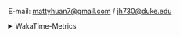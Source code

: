 E-mail: mattyhuan7@gmail.com / jh730@duke.edu 

<details>
  <summary>WakaTime-Metrics</summary>
<!--START_SECTION:waka-->
  
![Code Time](http://img.shields.io/badge/Code%20Time-145%20hrs%2055%20mins-blue)

**I'm a Night 🦉** 

```text
🌞 Morning                86 commits          █████░░░░░░░░░░░░░░░░░░░░   21.66 % 
🌆 Daytime                55 commits          ███░░░░░░░░░░░░░░░░░░░░░░   13.85 % 
🌃 Evening                203 commits         █████████████░░░░░░░░░░░░   51.13 % 
🌙 Night                  53 commits          ███░░░░░░░░░░░░░░░░░░░░░░   13.35 % 
```
📅 **I'm Most Productive on Thursday** 

```text
Monday                   41 commits          ███░░░░░░░░░░░░░░░░░░░░░░   10.33 % 
Tuesday                  69 commits          ████░░░░░░░░░░░░░░░░░░░░░   17.38 % 
Wednesday                28 commits          ██░░░░░░░░░░░░░░░░░░░░░░░   07.05 % 
Thursday                 128 commits         ████████░░░░░░░░░░░░░░░░░   32.24 % 
Friday                   63 commits          ████░░░░░░░░░░░░░░░░░░░░░   15.87 % 
Saturday                 13 commits          █░░░░░░░░░░░░░░░░░░░░░░░░   03.27 % 
Sunday                   55 commits          ███░░░░░░░░░░░░░░░░░░░░░░   13.85 % 
```


📊 **This Week I Spent My Time On** 

```text
💬 Programming Languages: 
Python                   6 hrs 31 mins       █████████████████████░░░░   82.44 % 
Swift                    50 mins             ███░░░░░░░░░░░░░░░░░░░░░░   10.64 % 
Other                    18 mins             █░░░░░░░░░░░░░░░░░░░░░░░░   03.95 % 
Groovy                   10 mins             █░░░░░░░░░░░░░░░░░░░░░░░░   02.16 % 
Markdown                 3 mins              ░░░░░░░░░░░░░░░░░░░░░░░░░   00.76 % 

🐱‍💻 Projects: 
JustForFun               5 hrs 57 mins       ███████████████████░░░░░░   75.27 % 
CS193P-Demo              47 mins             ██░░░░░░░░░░░░░░░░░░░░░░░   09.97 % 
flower                   39 mins             ██░░░░░░░░░░░░░░░░░░░░░░░   08.31 % 
huanjingheng             19 mins             █░░░░░░░░░░░░░░░░░░░░░░░░   04.09 % 
dyn_flower_android_drf   10 mins             █░░░░░░░░░░░░░░░░░░░░░░░░   02.15 % 
```


 Last Updated on 14/07/2023 18:39:19 UTC
<!--END_SECTION:waka-->
</details>
